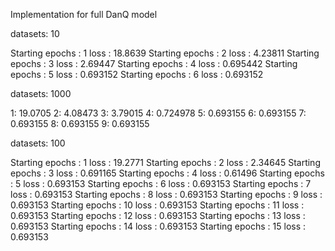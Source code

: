 Implementation for full DanQ model

datasets: 10


Starting epochs : 1
loss : 18.8639
Starting epochs : 2
loss : 4.23811
Starting epochs : 3
loss : 2.69447
Starting epochs : 4
loss : 0.695442
Starting epochs : 5
loss : 0.693152
Starting epochs : 6
loss : 0.693152


datasets: 1000

1: 19.0705
2: 4.08473
3: 3.79015
4: 0.724978
5: 0.693155
6: 0.693155
7: 0.693155
8: 0.693155
9: 0.693155


datasets: 100

Starting epochs : 1
loss : 19.2771
Starting epochs : 2
loss : 2.34645
Starting epochs : 3
loss : 0.691165
Starting epochs : 4
loss : 0.61496
Starting epochs : 5
loss : 0.693153
Starting epochs : 6
loss : 0.693153
Starting epochs : 7
loss : 0.693153
Starting epochs : 8
loss : 0.693153
Starting epochs : 9
loss : 0.693153
Starting epochs : 10
loss : 0.693153
Starting epochs : 11
loss : 0.693153
Starting epochs : 12
loss : 0.693153
Starting epochs : 13
loss : 0.693153
Starting epochs : 14
loss : 0.693153
Starting epochs : 15
loss : 0.693153


